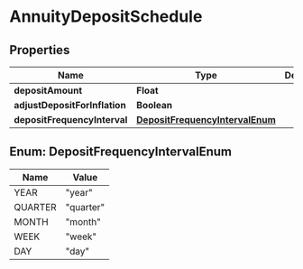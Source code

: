 
# AnnuityDepositSchedule

## Properties
Name | Type | Description | Notes
------------ | ------------- | ------------- | -------------
**depositAmount** | **Float** |  |  [optional]
**adjustDepositForInflation** | **Boolean** |  |  [optional]
**depositFrequencyInterval** | [**DepositFrequencyIntervalEnum**](#DepositFrequencyIntervalEnum) |  |  [optional]


<a name="DepositFrequencyIntervalEnum"></a>
## Enum: DepositFrequencyIntervalEnum
Name | Value
---- | -----
YEAR | &quot;year&quot;
QUARTER | &quot;quarter&quot;
MONTH | &quot;month&quot;
WEEK | &quot;week&quot;
DAY | &quot;day&quot;



